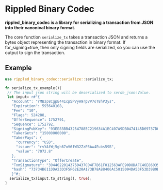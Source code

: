 # Rippled Binary Codec

**rippled_binary_codec is a library for serializing a transaction from JSON into their canonical binary format.**

The core function `serialize_tx` takes a transaction JSON and returns a bytes object representing
the transaction in binary format.
If for_signing=true, then only signing fields are serialized, so you can use the output to sign
the transaction.

## Example

```rust
use rippled_binary_codec::serialize::serialize_tx;

fn serialize_tx_example(){
 // The input json string will be deserialized to serde_json:Value.
 let input= r#"{
   "Account": "rMBzp8CgpE441cp5PVyA9rpVV7oT8hP3ys",
   "Expiration": 595640108,
   "Fee": "10",
   "Flags": 524288,
   "OfferSequence": 1752791,
   "Sequence": 1752792,
   "SigningPubKey": "03EE83BB432547885C219634A1BC407A9DB0474145D69737D09CCDC63E1DEE7FE3",
   "TakerGets": "15000000000",
   "TakerPays": {
     "currency": "USD",
     "issuer": "rvYAfWj5gh67oV6fW32ZzP3Aw4Eubs59B",
     "value": "7072.8"
   },
   "TransactionType": "OfferCreate",
   "TxnSignature": "30440220143759437C04F7B61F012563AFE90D8DAFC46E86035E1D965A9CED282C97D4CE02204CFD241E86F17E011298FC1A39B63386C74306A5DE047E213B0F29EFA4571C2C",
   "hash": "73734B611DDA23D3F5F62E20A173B78AB8406AC5015094DA53F53D39B9EDB06C"
   }"#;
  serialize_tx(input.to_string(), true);
}
```
